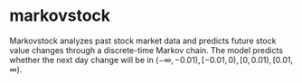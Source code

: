 # markovstock

Markovstock analyzes past stock market data and predicts future stock value changes through a discrete-time Markov chain. The model predicts whether the next day change will be in $(-\infty, -0.01), [-0.01, 0), [0, 0.01), [0.01, \infty)$.